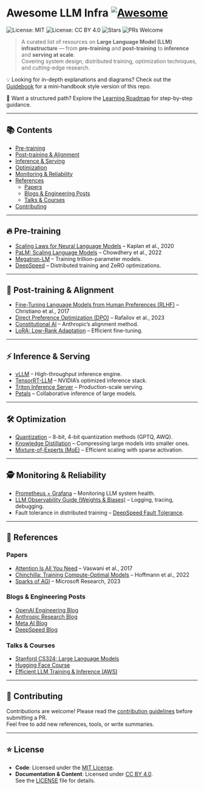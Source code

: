 # Awesome LLM Infra [![Awesome](https://awesome.re/badge.svg)](https://awesome.re)

![License: MIT](https://img.shields.io/badge/License-MIT-blue.svg)
![License: CC BY 4.0](https://img.shields.io/badge/License-CC%20BY%204.0-lightgrey.svg)
![Stars](https://img.shields.io/github/stars/vincent/awesome-llm-infra?style=social)
![PRs Welcome](https://img.shields.io/badge/PRs-welcome-brightgreen.svg)

> A curated list of resources on **Large Language Model (LLM) infrastructure** — from **pre-training** and **post-training** to **inference** and **serving at scale**.  
> Covering system design, distributed training, optimization techniques, and cutting-edge research.

💡 Looking for in-depth explanations and diagrams? Check out the [Guidebook](guidebook/README.md) for a mini-handbook style version of this repo.

📘 Want a structured path? Explore the [Learning Roadmap](guidebook/roadmap.md) for step-by-step guidance.

---

## 📚 Contents

- [Pre-training](#-pre-training)
- [Post-training & Alignment](#-post-training--alignment)
- [Inference & Serving](#-inference--serving)
- [Optimization](#-optimization)
- [Monitoring & Reliability](#-monitoring--reliability)
- [References](#-references)
  - [Papers](#papers)
  - [Blogs & Engineering Posts](#blogs--engineering-posts)
  - [Talks & Courses](#talks--courses)
- [Contributing](#-contributing)

---

## 🔥 Pre-training
- [Scaling Laws for Neural Language Models](https://arxiv.org/abs/2001.08361) – Kaplan et al., 2020  
- [PaLM: Scaling Language Models](https://arxiv.org/abs/2204.02311) – Chowdhery et al., 2022  
- [Megatron-LM](https://github.com/NVIDIA/Megatron-LM) – Training trillion-parameter models.  
- [DeepSpeed](https://github.com/microsoft/DeepSpeed) – Distributed training and ZeRO optimizations.  

---

## 🎯 Post-training & Alignment
- [Fine-Tuning Language Models from Human Preferences (RLHF)](https://arxiv.org/abs/1706.03741) – Christiano et al., 2017  
- [Direct Preference Optimization (DPO)](https://arxiv.org/abs/2305.18290) – Rafailov et al., 2023  
- [Constitutional AI](https://arxiv.org/abs/2212.08073) – Anthropic’s alignment method.  
- [LoRA: Low-Rank Adaptation](https://arxiv.org/abs/2106.09685) – Efficient fine-tuning.  

---

## ⚡ Inference & Serving
- [vLLM](https://github.com/vllm-project/vllm) – High-throughput inference engine.  
- [TensorRT-LLM](https://github.com/NVIDIA/TensorRT-LLM) – NVIDIA’s optimized inference stack.  
- [Triton Inference Server](https://github.com/triton-inference-server/server) – Production-scale serving.  
- [Petals](https://github.com/bigscience-workshop/petals) – Collaborative inference of large models.  

---

## 🛠 Optimization
- [Quantization](https://arxiv.org/abs/2210.17323) – 8-bit, 4-bit quantization methods (GPTQ, AWQ).  
- [Knowledge Distillation](https://arxiv.org/abs/1503.02531) – Compressing large models into smaller ones.  
- [Mixture-of-Experts (MoE)](https://arxiv.org/abs/1701.06538) – Efficient scaling with sparse activation.  

---

## 🕵️ Monitoring & Reliability
- [Prometheus + Grafana](https://prometheus.io/) – Monitoring LLM system health.  
- [LLM Observability Guide (Weights & Biases)](https://wandb.ai/site/articles/observability-for-llms) – Logging, tracing, debugging.  
- Fault tolerance in distributed training – [DeepSpeed Fault Tolerance](https://deepspeed.readthedocs.io/en/latest/fault_tolerance.html).  

---

## 📖 References

### Papers
- [Attention Is All You Need](https://arxiv.org/abs/1706.03762) – Vaswani et al., 2017  
- [Chinchilla: Training Compute-Optimal Models](https://arxiv.org/abs/2203.15556) – Hoffmann et al., 2022  
- [Sparks of AGI](https://arxiv.org/abs/2303.12712) – Microsoft Research, 2023  

### Blogs & Engineering Posts
- [OpenAI Engineering Blog](https://openai.com/research)  
- [Anthropic Research Blog](https://www.anthropic.com/index/research)  
- [Meta AI Blog](https://ai.meta.com/research/publications/)  
- [DeepSpeed Blog](https://www.deepspeed.ai/)  

### Talks & Courses
- [Stanford CS324: Large Language Models](https://web.stanford.edu/class/cs324/)  
- [Hugging Face Course](https://huggingface.co/course/chapter1)  
- [Efficient LLM Training & Inference (AWS)](https://www.youtube.com/watch?v=l2Wc2kFGYfU)  

---

## 🤝 Contributing
Contributions are welcome! Please read the [contribution guidelines](CONTRIBUTING.md) before submitting a PR.  
Feel free to add new references, tools, or write summaries.

---

## ⭐ License
- **Code**: Licensed under the [MIT License](LICENSE).  
- **Documentation & Content**: Licensed under [CC BY 4.0](https://creativecommons.org/licenses/by/4.0/).  
See the [LICENSE](LICENSE) file for details.